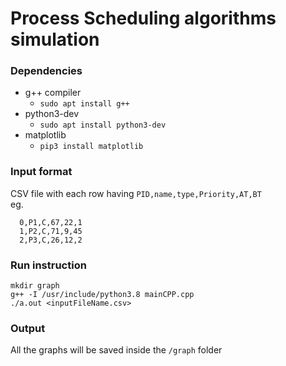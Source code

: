 
# Process Scheduling algorithms simulation

### Dependencies
* g++ compiler
	* `sudo apt install g++`
* python3-dev
	* `sudo apt install python3-dev`
* matplotlib
	* `pip3 install matplotlib`

### Input format
CSV file with each row having `PID,name,type,Priority,AT,BT`
<br>eg.
```
  0,P1,C,67,22,1
  1,P2,C,71,9,45
  2,P3,C,26,12,2
```

### Run instruction 
```
mkdir graph
g++ -I /usr/include/python3.8 mainCPP.cpp
./a.out <inputFileName.csv>
```
### Output
All the graphs will be saved inside the `/graph` folder 


